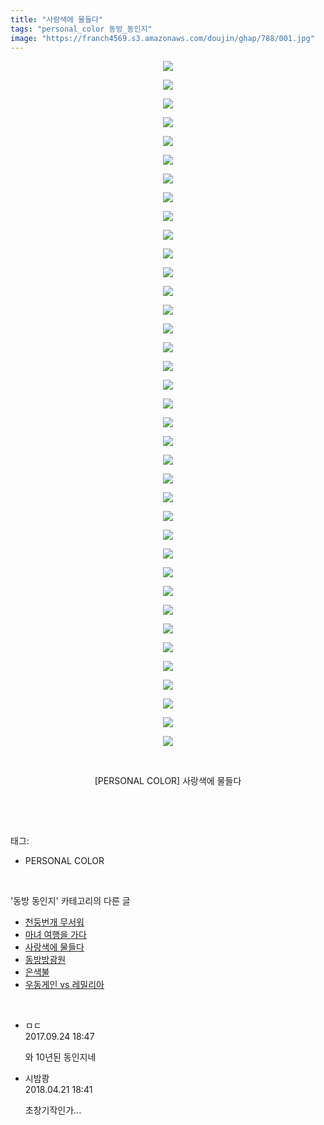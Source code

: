 ```yaml
---
title: "사랑색에 물들다"
tags: "personal_color 동방_동인지"
image: "https://franch4569.s3.amazonaws.com/doujin/ghap/788/001.jpg"
---
```

<div class="article">
<p style="text-align: center; clear: none; float: none;"><img src="{{ site.imgserver2 }}/ghap/788/001.jpg"/></p>
<p style="text-align: center; clear: none; float: none;"><img src="{{ site.imgserver2 }}/ghap/788/002.jpg"/></p>
<p style="text-align: center; clear: none; float: none;"><img src="{{ site.imgserver2 }}/ghap/788/003.jpg"/></p>
<p style="text-align: center; clear: none; float: none;"><img src="{{ site.imgserver2 }}/ghap/788/004.jpg"/></p>
<p style="text-align: center; clear: none; float: none;"><img src="{{ site.imgserver2 }}/ghap/788/005.jpg"/></p>
<p style="text-align: center; clear: none; float: none;"><img src="{{ site.imgserver2 }}/ghap/788/006.jpg"/></p>
<p style="text-align: center; clear: none; float: none;"><img src="{{ site.imgserver2 }}/ghap/788/007.jpg"/></p>
<p style="text-align: center; clear: none; float: none;"><img src="{{ site.imgserver2 }}/ghap/788/008.jpg"/></p>
<p style="text-align: center; clear: none; float: none;"><img src="{{ site.imgserver2 }}/ghap/788/009.jpg"/></p>
<p style="text-align: center; clear: none; float: none;"><img src="{{ site.imgserver2 }}/ghap/788/010.jpg"/></p>
<p style="text-align: center; clear: none; float: none;"><img src="{{ site.imgserver2 }}/ghap/788/011.jpg"/></p>
<p style="text-align: center; clear: none; float: none;"><img src="{{ site.imgserver2 }}/ghap/788/012.jpg"/></p>
<p style="text-align: center; clear: none; float: none;"><img src="{{ site.imgserver2 }}/ghap/788/013.jpg"/></p>
<p style="text-align: center; clear: none; float: none;"><img src="{{ site.imgserver2 }}/ghap/788/014.jpg"/></p>
<p style="text-align: center; clear: none; float: none;"><img src="{{ site.imgserver2 }}/ghap/788/015.jpg"/></p>
<p style="text-align: center; clear: none; float: none;"><img src="{{ site.imgserver2 }}/ghap/788/016.jpg"/></p>
<p style="text-align: center; clear: none; float: none;"><img src="{{ site.imgserver2 }}/ghap/788/017.jpg"/></p>
<p style="text-align: center; clear: none; float: none;"><img src="{{ site.imgserver2 }}/ghap/788/018.jpg"/></p>
<p style="text-align: center; clear: none; float: none;"><img src="{{ site.imgserver2 }}/ghap/788/019.jpg"/></p>
<p style="text-align: center; clear: none; float: none;"><img src="{{ site.imgserver2 }}/ghap/788/020.jpg"/></p>
<p style="text-align: center; clear: none; float: none;"><img src="{{ site.imgserver2 }}/ghap/788/021.jpg"/></p>
<p style="text-align: center; clear: none; float: none;"><img src="{{ site.imgserver2 }}/ghap/788/022.jpg"/></p>
<p style="text-align: center; clear: none; float: none;"><img src="{{ site.imgserver2 }}/ghap/788/023.jpg"/></p>
<p style="text-align: center; clear: none; float: none;"><img src="{{ site.imgserver2 }}/ghap/788/024.jpg"/></p>
<p style="text-align: center; clear: none; float: none;"><img src="{{ site.imgserver2 }}/ghap/788/025.jpg"/></p>
<p style="text-align: center; clear: none; float: none;"><img src="{{ site.imgserver2 }}/ghap/788/026.jpg"/></p>
<p style="text-align: center; clear: none; float: none;"><img src="{{ site.imgserver2 }}/ghap/788/027.jpg"/></p>
<p style="text-align: center; clear: none; float: none;"><img src="{{ site.imgserver2 }}/ghap/788/028.jpg"/></p>
<p style="text-align: center; clear: none; float: none;"><img src="{{ site.imgserver2 }}/ghap/788/029.jpg"/></p>
<p style="text-align: center; clear: none; float: none;"><img src="{{ site.imgserver2 }}/ghap/788/030.jpg"/></p>
<p style="text-align: center; clear: none; float: none;"><img src="{{ site.imgserver2 }}/ghap/788/031.jpg"/></p>
<p style="text-align: center; clear: none; float: none;"><img src="{{ site.imgserver2 }}/ghap/788/032.jpg"/></p>
<p style="text-align: center; clear: none; float: none;"><img src="{{ site.imgserver2 }}/ghap/788/033.jpg"/></p>
<p style="text-align: center; clear: none; float: none;"><img src="{{ site.imgserver2 }}/ghap/788/034.jpg"/></p>
<p style="text-align: center; clear: none; float: none;"><img src="{{ site.imgserver2 }}/ghap/788/035.jpg"/></p>
<p style="text-align: center; clear: none; float: none;"><img src="{{ site.imgserver2 }}/ghap/788/036.jpg"/></p>
<p style="text-align: center; clear: none; float: none;"><img src="{{ site.imgserver2 }}/ghap/788/037.jpg"/></p>
<p style="text-align: center; clear: none; float: none;"><br/></p>
<p style="text-align: center; clear: none; float: none;">[PERSONAL COLOR] 사랑색에 물들다</p>
<p><br/></p>
</div><br/>
<div class="tagTrail">
<p>태그: </p>
<ul>
<li>PERSONAL COLOR</li>
</ul>
</div><br/>
<div class="another">
<p>'동방 동인지' 카테고리의 다른 글</p>
<ul>
<li><a href="/ghap_790">천둥번개 무서워</a></li>
<li><a href="/ghap_789">마녀 여행을 가다</a></li>
<li><a href="/ghap_788">사랑색에 물들다</a></li>
<li><a href="/ghap_787">동방방광원</a></li>
<li><a href="/ghap_786">은색불</a></li>
<li><a href="/ghap_785">우동게인 vs 레밀리아</a></li>
</ul>
</div><br/>
<div class="cb_module cb_fluid">
<div class="cb_wrt cb_profile">
<div class="comment">
<ul>
<li class="cb_thumb_off" id="comment15089634">
<div class="cb_comment_area">
<div class="cb_info_area">
<div class="cb_section">
<span class="cb_nick_name">ㅁㄷ</span>
</div>
<div class="cb_section">
<span class="cb_date">2017.09.24 18:47 </span>
</div>
</div>
<div class="cb_dsc_comment">
<p class="cb_dsc">
											와 10년된 동인지네
										</p>
</div>
</div></li>
<li class="cb_thumb_off" id="comment15242699">
<div class="cb_comment_area">
<div class="cb_info_area">
<div class="cb_section">
<span class="cb_nick_name">시밤쾅</span>
</div>
<div class="cb_section">
<span class="cb_date">2018.04.21 18:41 </span>
</div>
</div>
<div class="cb_dsc_comment">
<p class="cb_dsc">
											초창기작인가...
										</p>
</div>
</div></li>
</ul>
</div>
</div><!-- commentList close -->
</div><br/>
